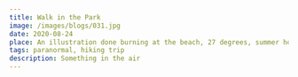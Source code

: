 ```yaml
---
title: Walk in the Park
image: /images/blogs/031.jpg
date: 2020-08-24
place: An illustration done burning at the beach, 27 degrees, summer hottest hit
tags: paranormal, hiking trip
description: Something in the air
---
```


